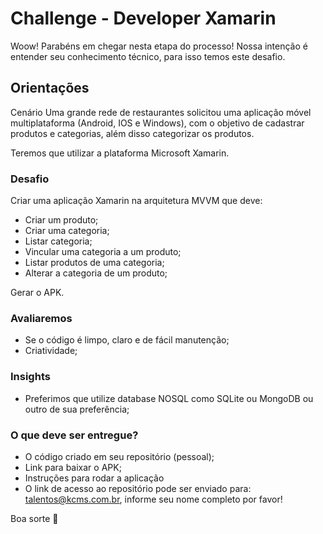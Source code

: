# Challenge - Developer Xamarin

Woow! Parabéns em chegar nesta etapa do processo!
Nossa intenção é entender seu conhecimento técnico, para isso temos este desafio.


## Orientações
Cenário
Uma grande rede de restaurantes solicitou uma aplicação móvel multiplataforma (Android, IOS e Windows), com o objetivo de cadastrar produtos e categorias, além disso categorizar os produtos.

Teremos que utilizar a plataforma Microsoft Xamarin.

### Desafio

Criar uma aplicação Xamarin na arquitetura MVVM que deve:

* Criar um produto;
* Criar uma categoria; 
* Listar categoria;
* Vincular uma categoria a um produto;
* Listar produtos de uma categoria;
* Alterar a categoria de um produto;

Gerar o APK.

### Avaliaremos

* Se o código é limpo, claro e de fácil manutenção;
* Criatividade;

### Insights

* Preferimos que utilize database NOSQL como SQLite ou MongoDB ou outro de sua preferência;

### O que deve ser entregue?
* O código criado em seu repositório (pessoal);
* Link para baixar o APK;
* Instruções para rodar a aplicação
* O link de acesso ao repositório pode ser enviado para: talentos@kcms.com.br, informe seu nome completo por favor!

Boa sorte 🙂
